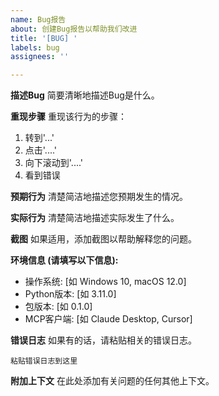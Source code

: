 ```yaml
---
name: Bug报告
about: 创建Bug报告以帮助我们改进
title: '[BUG] '
labels: bug
assignees: ''

---
```


**描述Bug**
简要清晰地描述Bug是什么。

**重现步骤**
重现该行为的步骤：
1. 转到'...'
2. 点击'....'
3. 向下滚动到'....'
4. 看到错误

**预期行为**
清楚简洁地描述您预期发生的情况。

**实际行为**
清楚简洁地描述实际发生了什么。

**截图**
如果适用，添加截图以帮助解释您的问题。

**环境信息 (请填写以下信息):**
 - 操作系统: [如 Windows 10, macOS 12.0]
 - Python版本: [如 3.11.0]
 - 包版本: [如 0.1.0]
 - MCP客户端: [如 Claude Desktop, Cursor]

**错误日志**
如果有的话，请粘贴相关的错误日志。

```
粘贴错误日志到这里
```

**附加上下文**
在此处添加有关问题的任何其他上下文。 